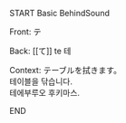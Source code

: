 START
Basic BehindSound

Front:
テ


Back:
[[て]] te 테


Context:
テーブルを拭きます。  
테이블을 닦습니다.  
테에부루오 후키마스.  

<!--ID: 1746522691960-->
END